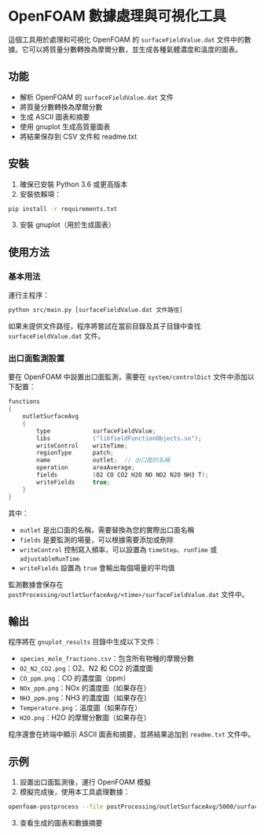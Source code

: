 # OpenFOAM 數據處理與可視化工具

這個工具用於處理和可視化 OpenFOAM 的 `surfaceFieldValue.dat` 文件中的數據。它可以將質量分數轉換為摩爾分數，並生成各種氣體濃度和溫度的圖表。

## 功能

- 解析 OpenFOAM 的 `surfaceFieldValue.dat` 文件
- 將質量分數轉換為摩爾分數
- 生成 ASCII 圖表和摘要
- 使用 gnuplot 生成高質量圖表
- 將結果保存到 CSV 文件和 readme.txt

## 安裝

1. 確保已安裝 Python 3.6 或更高版本
2. 安裝依賴項：

```bash
pip install -r requirements.txt
```

3. 安裝 gnuplot（用於生成圖表）

## 使用方法

### 基本用法

運行主程序：

```bash
python src/main.py [surfaceFieldValue.dat 文件路徑]
```

如果未提供文件路徑，程序將嘗試在當前目錄及其子目錄中查找 `surfaceFieldValue.dat` 文件。

### 出口面監測設置

要在 OpenFOAM 中設置出口面監測，需要在 `system/controlDict` 文件中添加以下配置：

```cpp
functions
{
    outletSurfaceAvg
    {
        type            surfaceFieldValue;
        libs            ("libfieldFunctionObjects.so");
        writeControl    writeTime;
        regionType      patch;
        name            outlet;  // 出口面的名稱
        operation       areaAverage;
        fields          (O2 CO CO2 H2O NO NO2 N2O NH3 T);
        writeFields     true;
    }
}
```

其中：
- `outlet` 是出口面的名稱，需要替換為您的實際出口面名稱
- `fields` 是要監測的場量，可以根據需要添加或刪除
- `writeControl` 控制寫入頻率，可以設置為 `timeStep`、`runTime` 或 `adjustableRunTime`
- `writeFields` 設置為 `true` 會輸出每個場量的平均值

監測數據會保存在 `postProcessing/outletSurfaceAvg/<time>/surfaceFieldValue.dat` 文件中。

## 輸出

程序將在 `gnuplot_results` 目錄中生成以下文件：

- `species_mole_fractions.csv`：包含所有物種的摩爾分數
- `O2_N2_CO2.png`：O2、N2 和 CO2 的濃度圖
- `CO_ppm.png`：CO 的濃度圖（ppm）
- `NOx_ppm.png`：NOx 的濃度圖（如果存在）
- `NH3_ppm.png`：NH3 的濃度圖（如果存在）
- `Temperature.png`：溫度圖（如果存在）
- `H2O.png`：H2O 的摩爾分數圖（如果存在）

程序還會在終端中顯示 ASCII 圖表和摘要，並將結果追加到 `readme.txt` 文件中。

## 示例

1. 設置出口面監測後，運行 OpenFOAM 模擬
2. 模擬完成後，使用本工具處理數據：

```bash
openfoam-postprocess --file postProcessing/outletSurfaceAvg/5000/surfaceFieldValue.dat
```

3. 查看生成的圖表和數據摘要 